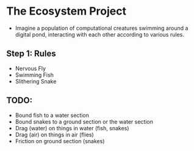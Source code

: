 # The Ecosystem Project

* Imagine a population of computational creatures swimming around a digital pond, interacting with each other according to various rules.

## Step 1: Rules

* Nervous Fly
* Swimming Fish
* Slithering Snake

## TODO:

* Bound fish to a water section
* Bound snakes to a ground section or the water section
* Drag (water) on things in water (fish, snakes)
* Drag (air) on things in air (flies)
* Friction on ground section (snakes)

